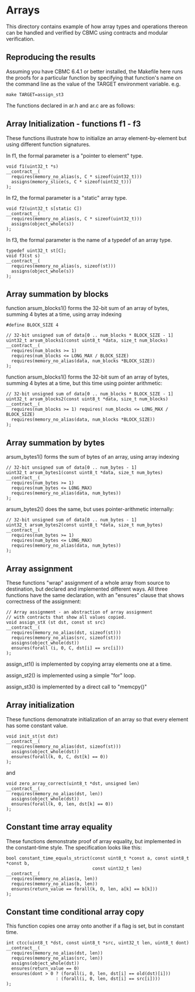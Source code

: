# Arrays

This directory contains example of how array types and operations thereon can
be handled and verified by CBMC using contracts and modular verification.

## Reproducing the results

Assuming you have CBMC 6.4.1 or better installed, the Makefile here
runs the proofs for a particular function by specifying that function's name
on the command line as the value of the TARGET environment variable. e.g.

```
make TARGET=assign_st3
```

The functions declared in ar.h and ar.c are as follows:

## Array Initialization - functions f1 - f3

These functions illustrate how to initialize an array element-by-element
but using different function signatures.

In f1, the formal parameter is a "pointer to element" type.

```
void f1(uint32_t *s)
__contract__(
  requires(memory_no_alias(s, C * sizeof(uint32_t)))
  assigns(memory_slice(s, C * sizeof(uint32_t)))
);
```

In f2, the formal parameter is a "static" array type.

```
void f2(uint32_t s[static C])
__contract__(
  requires(memory_no_alias(s, C * sizeof(uint32_t)))
  assigns(object_whole(s))
);
```

In f3, the formal parameter is the name of a typedef of an array type.

```
typedef uint32_t st[C];
void f3(st s)
__contract__(
  requires(memory_no_alias(s, sizeof(st)))
  assigns(object_whole(s))
);
```

## Array summation by blocks

function arsum_blocks1() forms the 32-bit sum of an array of bytes,
summing 4 bytes at a time, using array indexing

```
#define BLOCK_SIZE 4

// 32-bit unsigned sum of data[0 .. num_blocks * BLOCK_SIZE - 1]
uint32_t arsum_blocks1(const uint8_t *data, size_t num_blocks)
__contract__(
  requires(num_blocks >= 1)
  requires(num_blocks <= LONG_MAX / BLOCK_SIZE)
  requires(memory_no_alias(data, num_blocks *BLOCK_SIZE))
);
```

function arsum_blocks1() forms the 32-bit sum of an array of bytes,
summing 4 bytes at a time, but this time using pointer arithmetic:

```
// 32-bit unsigned sum of data[0 .. num_blocks * BLOCK_SIZE - 1]
uint32_t arsum_blocks2(const uint8_t *data, size_t num_blocks)
__contract__(
  requires(num_blocks >= 1) requires( num_blocks <= LONG_MAX / BLOCK_SIZE)
  requires(memory_no_alias(data, num_blocks *BLOCK_SIZE))
);
```

## Array summation by bytes

arsum_bytes1() forms the sum of bytes of an array, using array indexing

```
// 32-bit unsigned sum of data[0 .. num_bytes - 1]
uint32_t arsum_bytes1(const uint8_t *data, size_t num_bytes)
__contract__(
  requires(num_bytes >= 1)
  requires(num_bytes <= LONG_MAX)
  requires(memory_no_alias(data, num_bytes))
);
```

arsum_bytes2() does the same, but uses pointer-arithmetic internally:

```
// 32-bit unsigned sum of data[0 .. num_bytes - 1]
uint32_t arsum_bytes2(const uint8_t *data, size_t num_bytes)
__contract__(
  requires(num_bytes >= 1)
  requires(num_bytes <= LONG_MAX)
  requires(memory_no_alias(data, num_bytes))
);
```

## Array assignment

These functions "wrap" assignment of a whole array from source to destination,
but declared and implemented different ways. All three functions have the
same declaration, with an "ensures" clause that shows correctness of the
assignment:

```
// Array assignment - an abstraction of array assignment
// with contracts that show all values copied.
void assign_stX (st dst, const st src)
__contract__(
  requires(memory_no_alias(dst, sizeof(st)))
  requires(memory_no_alias(src, sizeof(st)))
  assigns(object_whole(dst))
  ensures(forall (i, 0, C, dst[i] == src[i]))
);
```

assign_st1() is implemented by copying array elements one at a time.

assign_st2() is implemented using a simple "for" loop.

assign_st3() is implemented by a direct call to "memcpy()"

## Array initialization

These functions demonatrate initialization of an array so
that every element has some constant value.

```
void init_st(st dst)
__contract__(
  requires(memory_no_alias(dst, sizeof(st)))
  assigns(object_whole(dst))
  ensures(forall(k, 0, C, dst[k] == 0))
);
```

and

```
void zero_array_correct(uint8_t *dst, unsigned len)
__contract__(
  requires(memory_no_alias(dst, len))
  assigns(object_whole(dst))
  ensures(forall(k, 0, len, dst[k] == 0))
);
```

## Constant time array equality

These functions demonstrate proof of array equality,
but implemented in the constant-time style. The specification looks
like this:

```
bool constant_time_equals_strict(const uint8_t *const a, const uint8_t *const b,
                                 const uint32_t len)
__contract__(
  requires(memory_no_alias(a, len))
  requires(memory_no_alias(b, len))
  ensures(return_value == forall(k, 0, len, a[k] == b[k]))
);
```

## Constant time conditional array copy

This function copies one array onto another if a flag is set, but
in constant time.

```
int ctcc(uint8_t *dst, const uint8_t *src, uint32_t len, uint8_t dont)
__contract__(
  requires(memory_no_alias(dst, len))
  requires(memory_no_alias(src, len))
  assigns(object_whole(dst))
  ensures(return_value == 0)
  ensures(dont > 0 ? (forall(i, 0, len, dst[i] == old(dst)[i]))
                   : (forall(i, 0, len, dst[i] == src[i])))
);
```
